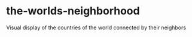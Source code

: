 # the-worlds-neighborhood
 Visual display of the countries of the world connected by their neighbors
